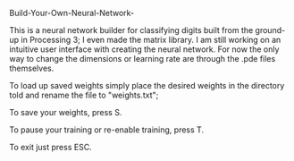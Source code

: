 Build-Your-Own-Neural-Network-

This is a neural network builder for classifying digits built from the ground-up in Processing 3; I even made the matrix library. I am still working on an intuitive user interface with creating the neural network. For now the only way to change the dimensions or learning rate are through the .pde files themselves.

To load up saved weights simply place the desired weights in the directory told and rename the file to "weights.txt";

To save your weights, press S.

To pause your training or re-enable training, press T.

To exit just press ESC.
